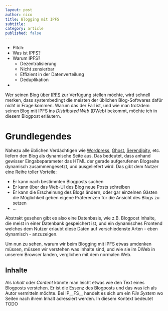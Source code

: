 ```yaml
---
layout: post
author: nico
title: Blogging mit IPFS
subtitle:
category: article
published: false
---
```

* Pitch:
* Was ist IPFS?
* Warum IPFS?
  * Dezentralisierung
  * Nicht zensierbar
  * Effizient in der Datenverteilung
  * Deduplikation
*

Wer seinen Blog über <a href="https://ipfs.io">IPFS</a> zur Verfügung stellen möchte, wird schnell merken, dass systembedingt die meisten der üblichen Blog-Softwares dafür nicht in Frage kommen. Warum das der Fall ist, und wie man trotzdem seinen Blog mit IPFS ins _Distributed Web_ (DWeb) bekommt, möchte ich in diesem Blogpost erläutern.

# Grundlegendes

Nahezu alle üblichen Verdächtigen wie <a href="https://de.wordpress.org/">Wordpress</a>, <a href="https://ghost.org/">Ghost</a>, <a href="http://www.s9y.org/">Serendipity</a>, etc. liefern den Blog als dynamische Seite aus. Das bedeutet, dass anhand gewisser Eingabeparameter das HTML der gerade aufgerufenen Blogseite dynamisch zusammengesetzt, und ausgeliefert wird. Das gibt dem Nutzer eine Reihe toller Vorteile:

* Er kann nach bestimmten Blogposts suchen
* Er kann über das Web-UI des Blog neue Posts schreiben
* Er kann die Erscheinung des Blogs ändern, oder gar einzelnen Gästen die Möglichkeit geben eigene Präferenzen für die Ansicht des Blogs zu setzen
* ...

Abstrakt gesehen gibt es also eine Datenbasis, wie z.B. Blogpost Inhalte, die meist in einer Datenbank gespeichert ist, und ein dynamisches Frontend welches dem Nutzer erlaubt diese Daten auf verschiedenste Arten - eben dynamisch - anzuzeigen.

Um nun zu sehen, warum wir beim Blogging mit IPFS etwas umdenken müssen, müssen wir verstehen was Inhalte sind, und wie sie im DWeb in unserem Browser landen, verglichen mit dem normalen Web.

## Inhalte

Als _Inhalt_ oder _Content_ könnte man leicht etwas wie den Text eines Blogposts verstehen. Er ist die Essenz des Blogposts und das was ich als Autor vermitteln möchte. Bei IP__FS__ handelt es sich um ein _File System_ wo Seiten nach ihrem Inhalt adressiert werden. In diesem Kontext bedeutet TODO
